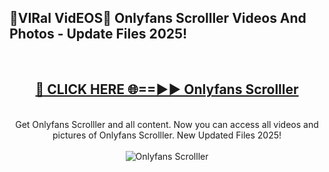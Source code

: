 <h2>🔴VIRal VidEOS🔴 Onlyfans Scrolller Videos And Photos - Update Files 2025!</h2>
<br>
<div align="center">
<h2><a href="https://virallinks.top/odZfE0" rel="nofollow">🔴 CLICK HERE 🌐==►► Onlyfans Scrolller</a></h2>
<br>
Get Onlyfans Scrolller and all content. Now you can access all videos and pictures of Onlyfans Scrolller. New Updated Files 2025!
<br>
<br>
<a href="https://virallinks.top/odZfE0" rel="nofollow" data-target="animated-image.originalLink"><img src="https://i.imgur.com/dJHk4Zq.gif)" alt="Onlyfans Scrolller" style="max-width: 100%; display: inline-block;" data-target="animated-image.originalImage"></a>
</div>
<br>
